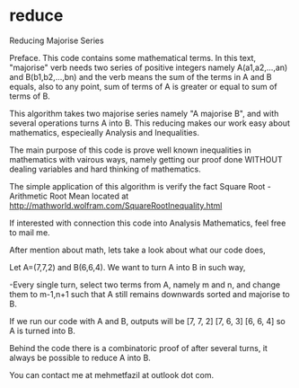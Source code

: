 reduce
======

Reducing Majorise Series

Preface.
This code contains some mathematical terms. In this text, "majorise" verb needs two series of positive integers namely A(a1,a2,...,an) and B(b1,b2,...,bn) and the verb means the sum of the terms in A and B equals, also to any point, sum of terms of A is greater or equal to sum of terms of B.

This algorithm takes two majorise series namely "A majorise B", and with several operations turns A into B. This reducing makes our work easy about mathematics, especieally Analysis and Inequalities. 

The main purpose of this code is prove well known inequalities in mathematics with vairous ways, namely getting our proof done WITHOUT dealing variables and hard thinking of mathematics.

The simple application of this algorithm is verify the fact Square Root - Arithmetic Root Mean located at http://mathworld.wolfram.com/SquareRootInequality.html

If interested with connection this code into Analysis Mathematics, feel free to mail me.

After mention about math, lets take a look about what our code does,

Let A=(7,7,2) and B(6,6,4). We want to turn A into B in such way,

-Every single turn, select two terms from A, namely m and n, and change them to m-1,n+1 such that A still remains downwards sorted and majorise to B.

If we run our code with A and B, outputs will be [7, 7, 2] [7, 6, 3] [6, 6, 4] so A is turned into B.

Behind the code there is a combinatoric proof of after several turns, it always be possible to reduce A into B. 

You can contact me at  mehmetfazil at outlook dot com.
